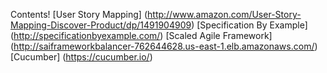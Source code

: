 Contents!
[User Story Mapping] (http://www.amazon.com/User-Story-Mapping-Discover-Product/dp/1491904909)
[Specification By Example] (http://specificationbyexample.com/)
[Scaled Agile Framework] (http://saiframeworkbalancer-762644628.us-east-1.elb.amazonaws.com/)
[Cucumber] (https://cucumber.io/)
